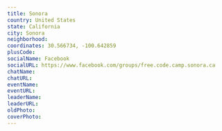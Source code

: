 ```yaml
---
title: Sonora
country: United States
state: California
city: Sonora
neighborhood: 
coordinates: 30.566734, -100.642859
plusCode:
socialName: Facebook
socialURL: https://www.facebook.com/groups/free.code.camp.sonora.ca
chatName:
chatURL:
eventName:
eventURL:
leaderName:
leaderURL:
oldPhoto: 
coverPhoto:
---
```

